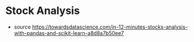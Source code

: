 # Stock Analysis
- source https://towardsdatascience.com/in-12-minutes-stocks-analysis-with-pandas-and-scikit-learn-a8d8a7b50ee7